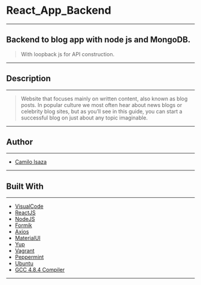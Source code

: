 # React_App_Backend
---
Backend to blog app with node js and MongoDB.
---
> With loopback js for API construction.
---
## Description
---
> Website that focuses mainly on written content, also known as blog posts. In popular culture we most often hear about news blogs or celebrity blog sites, but as you’ll see in this guide, you can start a successful blog on just about any topic imaginable.
---
## Author
---
* [Camilo Isaza](https:://twitter.com/Andresmelek)
---
## Built With

---
* [VisualCode](https://code.visualstudio.com/)
* [ReactJS](https://reactjs.org/)
* [NodeJS](https://nodejs.org/en/)
* [Formik](https://formik.org/)
* [Axios](https://www.npmjs.com/package/axios)
* [MaterialUI](https://material-ui.com/)
* [Yup](https://www.npmjs.com/package/yup?activeTab=readme)
* [Vagrant](https://www.vagrantup.com/)
* [Peppermint](https://www.osboxes.org/peppermint/)
* [Ubuntu](https://www.ubuntu.com/)
* [GCC 4.8.4 Compiler](https://gcc.gnu.org/)

---
